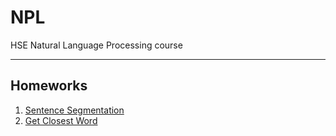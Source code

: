 # NPL
HSE Natural Language Processing course

---

## Homeworks
1. [Sentence Segmentation](https://github.com/leramorozova/NPL/tree/master/sentence_segmentation)
2. [Get Closest Word](https://github.com/leramorozova/NLP/tree/master/get_closest)
